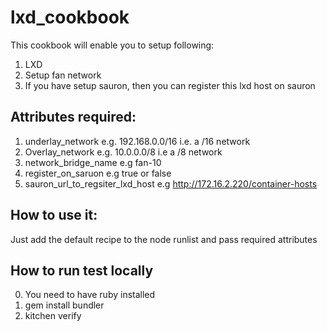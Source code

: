 # lxd_cookbook

This cookbook will enable you to setup following:
1. LXD 
2. Setup fan network
3. If you have setup sauron, then you can register this lxd host on sauron


## Attributes required:
1. underlay_network e.g. 192.168.0.0/16 i.e. a /16 network
2. Overlay_network e.g. 10.0.0.0/8 i.e a /8 network
3. network_bridge_name e.g fan-10
4. register_on_saruon e.g true or false
5. sauron_url_to_regsiter_lxd_host e.g http://172.16.2.220/container-hosts


## How to use it:

Just add the default recipe to the node runlist and pass required attributes


## How to run test locally

0. You need to have ruby installed
1. gem install bundler
2. kitchen verify

